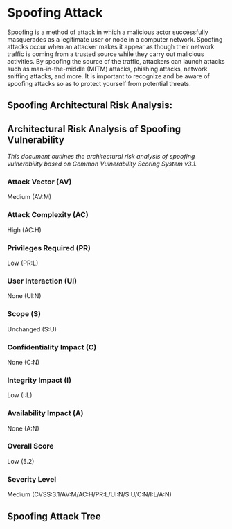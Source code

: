 # Spoofing Attack 

Spoofing is a method of attack in which a malicious actor successfully masquerades as a legitimate user or node in a computer network. Spoofing attacks occur when an attacker makes it appear as though their network traffic is coming from a trusted source while they carry out malicious activities. By spoofing the source of the traffic, attackers can launch attacks such as man-in-the-middle (MITM) attacks, phishing attacks, network sniffing attacks, and more. It is important to recognize and be aware of spoofing attacks so as to protect yourself from potential threats.

## Spoofing Architectural Risk Analysis: 

## Architectural Risk Analysis of Spoofing Vulnerability

_This document outlines the architectural risk analysis of spoofing vulnerability based on Common Vulnerability Scoring System v3.1._

### Attack Vector (AV)

Medium (AV:M)

### Attack Complexity (AC)

High (AC:H)

### Privileges Required (PR)

Low (PR:L)

### User Interaction (UI)

None (UI:N)

### Scope (S)

Unchanged (S:U)

### Confidentiality Impact (C)

None (C:N)

### Integrity Impact (I)

Low (I:L)

### Availability Impact (A)

None (A:N)

### Overall Score

Low (5.2)

### Severity Level

Medium (CVSS:3.1/AV:M/AC:H/PR:L/UI:N/S:U/C:N/I:L/A:N)

## Spoofing Attack Tree